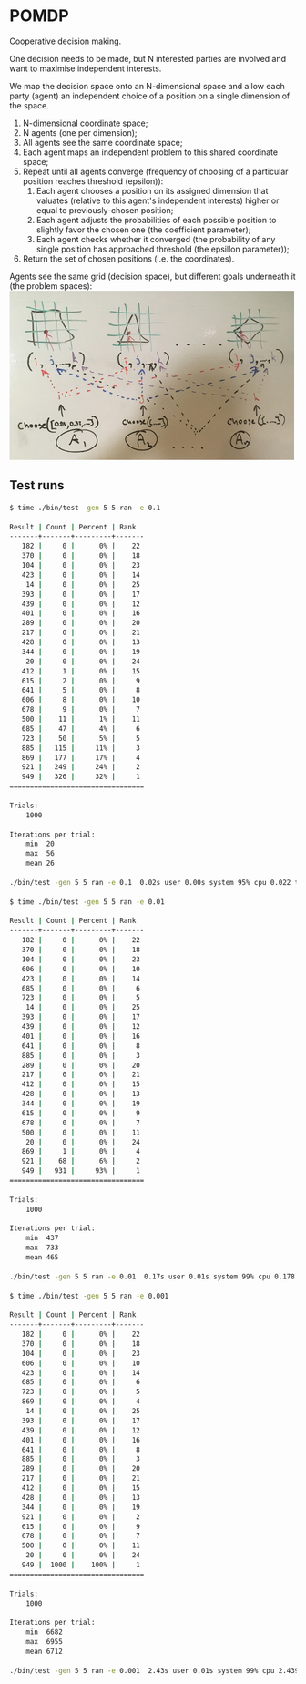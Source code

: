 POMDP
=====

Cooperative decision making.

One decision needs to be made, but N interested parties are involved and want
to maximise independent interests.

We map the decision space onto an N-dimensional space and allow each party
(agent) an independent choice of a position on a single dimension of the space.

1. N-dimensional coordinate space;
2. N agents (one per dimension);
3. All agents see the same coordinate space;
4. Each agent maps an independent problem to this shared coordinate space;
5. Repeat until all agents converge (frequency of choosing of a particular
   position reaches threshold (epsilon)):
    1. Each agent chooses a position on its assigned dimension that valuates
       (relative to this agent's independent interests) higher or equal to
       previously-chosen position;
    2. Each agent adjusts the probabilities of each possible position to
       slightly favor the chosen one (the coefficient parameter);
    3. Each agent checks whether it converged (the probability of any single
       position has approached threshold (the epsillon parameter));
6. Return the set of chosen positions (i.e. the coordinates).

Agents see the same grid (decision space), but different goals underneath it
(the problem spaces):
![agents-sketch](agents-sketch.jpeg)

Test runs
---------

```sh
$ time ./bin/test -gen 5 5 ran -e 0.1

Result | Count | Percent | Rank
-------+-------+---------+-------
   182 |     0 |      0% |    22
   370 |     0 |      0% |    18
   104 |     0 |      0% |    23
   423 |     0 |      0% |    14
    14 |     0 |      0% |    25
   393 |     0 |      0% |    17
   439 |     0 |      0% |    12
   401 |     0 |      0% |    16
   289 |     0 |      0% |    20
   217 |     0 |      0% |    21
   428 |     0 |      0% |    13
   344 |     0 |      0% |    19
    20 |     0 |      0% |    24
   412 |     1 |      0% |    15
   615 |     2 |      0% |     9
   641 |     5 |      0% |     8
   606 |     8 |      0% |    10
   678 |     9 |      0% |     7
   500 |    11 |      1% |    11
   685 |    47 |      4% |     6
   723 |    50 |      5% |     5
   885 |   115 |     11% |     3
   869 |   177 |     17% |     4
   921 |   249 |     24% |     2
   949 |   326 |     32% |     1
=================================

Trials:
    1000

Iterations per trial:
    min  20
    max  56
    mean 26

./bin/test -gen 5 5 ran -e 0.1  0.02s user 0.00s system 95% cpu 0.022 total

$ time ./bin/test -gen 5 5 ran -e 0.01

Result | Count | Percent | Rank
-------+-------+---------+-------
   182 |     0 |      0% |    22
   370 |     0 |      0% |    18
   104 |     0 |      0% |    23
   606 |     0 |      0% |    10
   423 |     0 |      0% |    14
   685 |     0 |      0% |     6
   723 |     0 |      0% |     5
    14 |     0 |      0% |    25
   393 |     0 |      0% |    17
   439 |     0 |      0% |    12
   401 |     0 |      0% |    16
   641 |     0 |      0% |     8
   885 |     0 |      0% |     3
   289 |     0 |      0% |    20
   217 |     0 |      0% |    21
   412 |     0 |      0% |    15
   428 |     0 |      0% |    13
   344 |     0 |      0% |    19
   615 |     0 |      0% |     9
   678 |     0 |      0% |     7
   500 |     0 |      0% |    11
    20 |     0 |      0% |    24
   869 |     1 |      0% |     4
   921 |    68 |      6% |     2
   949 |   931 |     93% |     1
=================================

Trials:
    1000

Iterations per trial:
    min  437
    max  733
    mean 465

./bin/test -gen 5 5 ran -e 0.01  0.17s user 0.01s system 99% cpu 0.178 total

$ time ./bin/test -gen 5 5 ran -e 0.001

Result | Count | Percent | Rank
-------+-------+---------+-------
   182 |     0 |      0% |    22
   370 |     0 |      0% |    18
   104 |     0 |      0% |    23
   606 |     0 |      0% |    10
   423 |     0 |      0% |    14
   685 |     0 |      0% |     6
   723 |     0 |      0% |     5
   869 |     0 |      0% |     4
    14 |     0 |      0% |    25
   393 |     0 |      0% |    17
   439 |     0 |      0% |    12
   401 |     0 |      0% |    16
   641 |     0 |      0% |     8
   885 |     0 |      0% |     3
   289 |     0 |      0% |    20
   217 |     0 |      0% |    21
   412 |     0 |      0% |    15
   428 |     0 |      0% |    13
   344 |     0 |      0% |    19
   921 |     0 |      0% |     2
   615 |     0 |      0% |     9
   678 |     0 |      0% |     7
   500 |     0 |      0% |    11
    20 |     0 |      0% |    24
   949 |  1000 |    100% |     1
=================================

Trials:
    1000

Iterations per trial:
    min  6682
    max  6955
    mean 6712

./bin/test -gen 5 5 ran -e 0.001  2.43s user 0.01s system 99% cpu 2.439 total
```
